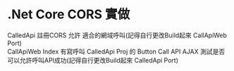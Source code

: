 # .Net Core CORS 實做
CalledApi 註冊CORS 允許 適合的網域呼叫(記得自行更改Build起來 CallApiWeb Port)<br/>
CallApiWeb Index 有寫呼叫 CalledApi Proj 的 Button Call API AJAX 測試是否可以允許呼叫API成功(記得自行更改Build起來 CalledApi Port)
